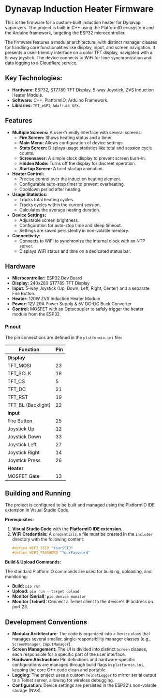 # Dynavap Induction Heater Firmware

This is the firmware for a custom-built induction heater for Dynavap vaporizers. The project is built in C++ using the PlatformIO ecosystem and the Arduino framework, targeting the ESP32 microcontroller.

The firmware features a modular architecture, with distinct manager classes for handling core functionalities like display, input, and screen navigation. It presents a user-friendly interface on a color TFT display, navigated with a 5-way joystick. The device connects to WiFi for time synchronization and data logging to a Cloudflare service.

## Key Technologies:

*   **Hardware:** ESP32, ST7789 TFT Display, 5-way Joystick, ZVS Induction Heater Module.
*   **Software:** C++, PlatformIO, Arduino Framework.
*   **Libraries:** `TFT_eSPI`, `Adafruit GFX`.

## Features

*   **Multiple Screens:** A user-friendly interface with several screens:
    *   **Fire Screen:** Shows heating status and a timer.
    *   **Main Menu:** Allows configuration of device settings.
    *   **Stats Screen:** Displays usage statistics like total and session cycle counts.
    *   **Screensaver:** A simple clock display to prevent screen burn-in.
    *   **Hidden Mode:** Turns off the display for discreet operation.
    *   **Startup Screen:** A brief startup animation.
*   **Heater Control:**
    *   Precise control over the induction heating element.
    *   Configurable auto-stop timer to prevent overheating.
    *   Cooldown period after heating.
*   **Usage Statistics:**
    *   Tracks total heating cycles.
    *   Tracks cycles within the current session.
    *   Calculates the average heating duration.
*   **Device Settings:**
    *   Adjustable screen brightness.
    *   Configuration for auto-stop time and sleep timeout.
    *   Settings are saved persistently in non-volatile memory.
*   **Connectivity:**
    *   Connects to WiFi to synchronize the internal clock with an NTP server.
    *   Displays WiFi status and time on a dedicated status bar.

## Hardware

*   **Microcontroller:** ESP32 Dev Board
*   **Display:** 240x280 ST7789 TFT Display
*   **Input:** 5-way Joystick (Up, Down, Left, Right, Center) and a separate Fire Button.
*   **Heater:** 120W ZVS Induction Heater Module
*   **Power:** 12V 20A Power Supply & 5V DC-DC Buck Converter
*   **Control:** MOSFET with an Optocoupler to safely trigger the heater module from the ESP32.

### Pinout

The pin connections are defined in the `platformio.ini` file:

| Function         | Pin |
| ---------------- | --- |
| **Display**      |     |
| TFT_MOSI         | 23  |
| TFT_SCLK         | 18  |
| TFT_CS           | 5   |
| TFT_DC           | 21  |
| TFT_RST          | 19  |
| TFT_BL (Backlight) | 22  |
| **Input**          |     |
| Fire Button      | 25  |
| Joystick Up      | 12  |
| Joystick Down    | 33  |
| Joystick Left    | 27  |
| Joystick Right   | 14  |
| Joystick Press   | 26  |
| **Heater**         |     |
| MOSFET Gate      | 13  |

## Building and Running

The project is configured to be built and managed using the PlatformIO IDE extension in Visual Studio Code.

**Prerequisites:**

1.  **Visual Studio Code** with the **PlatformIO IDE extension**.
2.  **WiFi Credentials:** A `credentials.h` file must be created in the `include/` directory with the following content:
    ```cpp
    #define WIFI_SSID "YourSSID"
    #define WIFI_PASSWORD "YourPassword"
    ```

**Build & Upload Commands:**

The standard PlatformIO commands are used for building, uploading, and monitoring:

*   **Build:** `pio run`
*   **Upload:** `pio run --target upload`
*   **Monitor (Serial):** `pio device monitor`
*   **Monitor (Telnet):** Connect a Telnet client to the device's IP address on port 23.

## Development Conventions

*   **Modular Architecture:** The code is organized into a `Device` class that manages several smaller, single-responsibility manager classes (e.g., `ScreenManager`, `InputManager`).
*   **Screen Management:** The UI is divided into distinct `Screen` classes, each responsible for a specific part of the user interface.
*   **Hardware Abstraction:** Pin definitions and hardware-specific configurations are managed through build flags in `platformio.ini`, keeping the core C++ code clean and portable.
*   **Logging:** The project uses a custom `TelnetLogger` to mirror serial output to a Telnet server, allowing for wireless debugging.
*   **Configuration:** Device settings are persisted in the ESP32's non-volatile storage (NVS).